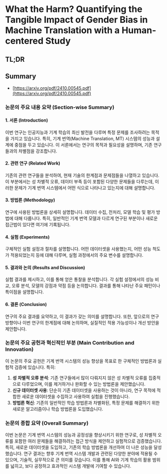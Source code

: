 # What the Harm? Quantifying the Tangible Impact of Gender Bias in Machine Translation with a Human-centered Study
## TL;DR
## Summary
- [https://arxiv.org/pdf/2410.00545.pdf](https://arxiv.org/pdf/2410.00545.pdf)

### 논문의 주요 내용 요약 (Section-wise Summary)

#### **1. 서론 (Introduction)**
이번 연구는 인공지능과 기계 학습의 최신 발전을 다루며 특정 문제를 조사하려는 목적을 가지고 있습니다. 특히, 기계 번역(Machine Translation, MT) 시스템의 성능과 설계에 중점을 두고 있습니다. 이 서론에서는 연구의 목적과 필요성을 설명하며, 기존 연구들과의 차별점을 강조합니다.

#### **2. 관련 연구 (Related Work)**
기존의 관련 연구들을 분석하여, 현재 기술의 한계점과 문제점들을 나열하고 있습니다. 이 부분에서는 성 차별적 오류, 데이터 부족 등이 포함된 다양한 문제들을 다루는데, 이러한 문제가 기계 번역 시스템에서 어떤 식으로 나타나고 있는지에 대해 설명합니다.

#### **3. 방법론 (Methodology)**
연구에 사용된 방법론을 상세히 설명합니다. 데이터 수집, 전처리, 모델 학습 및 평가 방법에 대해 다룹니다. 특히, 일반적인 기계 번역 모델과 다르게 연구된 부분이나 새로운 접근법이 있다면 여기에 기록됩니다.

#### **4. 실험 (Experiments)**
구체적인 실험 설정과 절차를 설명합니다. 어떤 데이터셋을 사용했는지, 어떤 성능 척도가 적용되었는지 등에 대해 다루며, 실험 과정에서의 주요 변수를 설명합니다.

#### **5. 결과와 논의 (Results and Discussion)**
실험 결과를 제시하고, 이를 통해 얻은 통찰을 분석합니다. 각 실험 설정에서의 성능 비교, 오류 분석, 모델의 강점과 약점 등을 논의합니다. 결과를 통해 나타난 주요 패턴이나 특이점을 설명합니다.

#### **6. 결론 (Conclusion)**
연구의 주요 결과를 요약하고, 이 결과가 갖는 의미를 설명합니다. 또한, 앞으로의 연구 방향이나 이번 연구의 한계점에 대해 논의하며, 실질적인 적용 가능성이나 개선 방안을 제안합니다.

### 논문의 주요 공헌과 혁신적인 부분 (Main Contribution and Innovation)

이 논문의 주요 공헌은 기계 번역 시스템의 성능 향상을 목표로 한 구체적인 방법론과 실험적 검증에 있습니다. 특히:

1. **성 차별적 오류 분석**: 기존 연구들에서 많이 다뤄지지 않은 성 차별적 오류를 집중적으로 다루었으며, 이를 제거하거나 완화할 수 있는 방법론을 제안했습니다.
2. **신규 데이터셋 사용**: 단순히 기존 데이터셋을 사용하는 것이 아니라, 연구 목적에 적합한 새로운 데이터셋을 수집하고 사용하여 실험을 진행했습니다.
3. **방법론 혁신**: 기존의 일반적인 학습 방법론과 차별화된, 특정 문제를 해결하기 위한 새로운 알고리즘이나 학습 방법론을 도입했습니다.

### 논문의 종합 요약 (Overall Summary)

이번 논문은 기계 번역 시스템의 성능과 공정성을 향상시키기 위한 연구로, 성 차별적 오류를 포함한 여러 문제들을 해결하려는 접근 방식을 제안하고 실험적으로 검증했습니다. 특히, 새로운 데이터셋을 도입하고, 기존의 학습 방법론을 개선하여 더 나은 성능을 달성했습니다. 연구 결과는 향후 기계 번역 시스템 개발과 관련된 다양한 분야에 적용될 수 있으며, 기술적, 실무적으로 큰 의미를 갖습니다. 이를 통해 AI와 기계 학습의 활용 범위를 넓히고, 보다 공정하고 효과적인 시스템 개발에 기여할 수 있습니다.